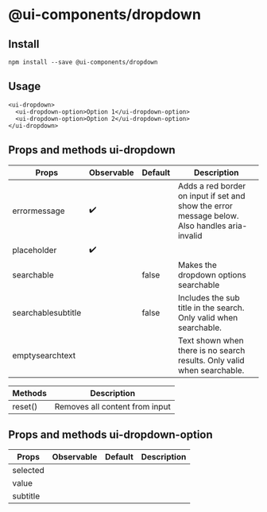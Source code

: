 # @ui-components/dropdown

## Install

```
npm install --save @ui-components/dropdown
```

## Usage

```
<ui-dropdown>
  <ui-dropdown-option>Option 1</ui-dropdown-option>
  <ui-dropdown-option>Option 2</ui-dropdown-option>
</ui-dropdown>
```

## Props and methods ui-dropdown

| Props              | Observable         | Default | Description                                                                                   |
| ------------------ | ------------------ | ------- | --------------------------------------------------------------------------------------------- |
| errormessage       | :heavy_check_mark: |         | Adds a red border on input if set and show the error message below. Also handles aria-invalid |
| placeholder        | :heavy_check_mark: |         |                                                                                               |
| searchable         |                    | false   | Makes the dropdown options searchable                                                         |
| searchablesubtitle |                    | false   | Includes the sub title in the search. Only valid when searchable.                             |
| emptysearchtext    |                    |         | Text shown when there is no search results. Only valid when searchable.                       |

| Methods | Description                    |
| ------- | ------------------------------ |
| reset() | Removes all content from input |

## Props and methods ui-dropdown-option

| Props    | Observable | Default | Description |
| -------- | ---------- | ------- | ----------- |
| selected |            |         |             |
| value    |            |         |             |
| subtitle |            |         |             |
